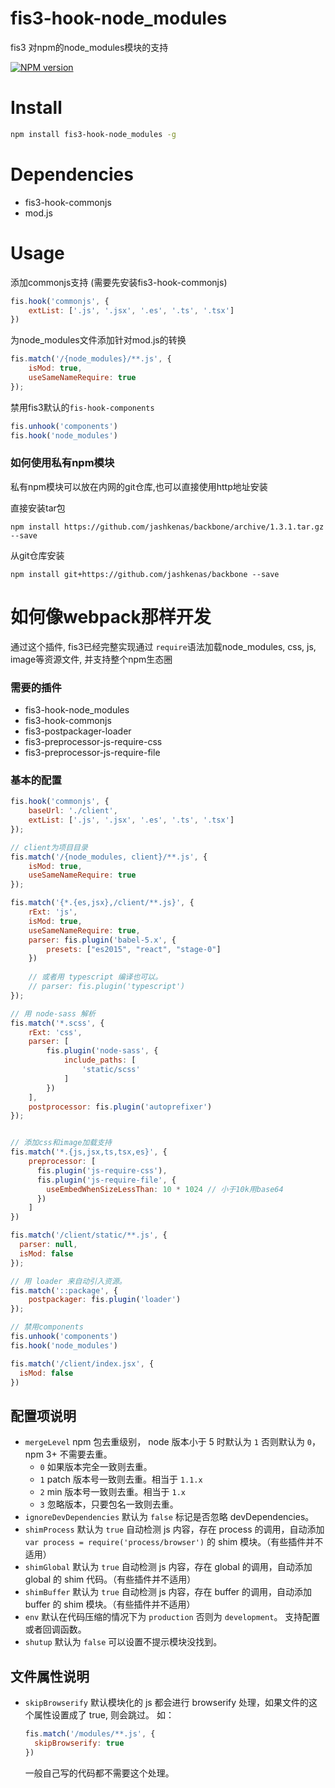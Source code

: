# fis3-hook-node_modules

fis3 对npm的node_modules模块的支持

[![NPM version][npm-image]][npm-url]

# Install

```bash
npm install fis3-hook-node_modules -g
```

# Dependencies

+ fis3-hook-commonjs
+ mod.js

# Usage

添加commonjs支持 (需要先安装fis3-hook-commonjs)

```js
fis.hook('commonjs', {
    extList: ['.js', '.jsx', '.es', '.ts', '.tsx']
})
```

为node_modules文件添加针对mod.js的转换
```js
fis.match('/{node_modules}/**.js', {
    isMod: true,
    useSameNameRequire: true
});
```

禁用fis3默认的`fis-hook-components`
```js
fis.unhook('components')
fis.hook('node_modules')
```

### 如何使用私有npm模块
私有npm模块可以放在内网的git仓库,也可以直接使用http地址安装

直接安装tar包

```
npm install https://github.com/jashkenas/backbone/archive/1.3.1.tar.gz --save
```

从git仓库安装

```
npm install git+https://github.com/jashkenas/backbone --save
```

# 如何像webpack那样开发
通过这个插件, fis3已经完整实现通过 `require`语法加载node_modules, css, js, image等资源文件, 并支持整个npm生态圈

### 需要的插件

+ fis3-hook-node_modules
+ fis3-hook-commonjs
+ fis3-postpackager-loader
+ fis3-preprocessor-js-require-css
+ fis3-preprocessor-js-require-file

### 基本的配置


```js
fis.hook('commonjs', {
    baseUrl: './client',
    extList: ['.js', '.jsx', '.es', '.ts', '.tsx']
});

// client为项目目录
fis.match('/{node_modules, client}/**.js', {
    isMod: true,
    useSameNameRequire: true
});

fis.match('{*.{es,jsx},/client/**.js}', {
    rExt: 'js',
    isMod: true,
    useSameNameRequire: true,
    parser: fis.plugin('babel-5.x', {
        presets: ["es2015", "react", "stage-0"]
    })
    
    // 或者用 typescript 编译也可以。
    // parser: fis.plugin('typescript')
});

// 用 node-sass 解析
fis.match('*.scss', {
    rExt: 'css',
    parser: [
        fis.plugin('node-sass', {
            include_paths: [
                'static/scss'
            ]
        })
    ],
    postprocessor: fis.plugin('autoprefixer')
});


// 添加css和image加载支持
fis.match('*.{js,jsx,ts,tsx,es}', {
    preprocessor: [
      fis.plugin('js-require-css'),
      fis.plugin('js-require-file', {
        useEmbedWhenSizeLessThan: 10 * 1024 // 小于10k用base64
      })
    ]
})

fis.match('/client/static/**.js', {
  parser: null,
  isMod: false
});

// 用 loader 来自动引入资源。
fis.match('::package', {
    postpackager: fis.plugin('loader')
});

// 禁用components
fis.unhook('components')
fis.hook('node_modules')

fis.match('/client/index.jsx', {
  isMod: false
})

```

## 配置项说明

* `mergeLevel` npm 包去重级别， node 版本小于 5 时默认为 `1` 否则默认为 `0`， npm 3+ 不需要去重。
    * `0` 如果版本完全一致则去重。
    * `1` patch 版本号一致则去重。相当于 `1.1.x`
    * `2` min 版本号一致则去重。相当于 `1.x`
    * `3` 忽略版本，只要包名一致则去重。
* `ignoreDevDependencies` 默认为 `false` 标记是否忽略 devDependencies。
* `shimProcess` 默认为 `true` 自动检测 js 内容，存在 process 的调用，自动添加 `var process = require('process/browser')` 的 shim 模块。（有些插件并不适用）
* `shimGlobal` 默认为 `true` 自动检测 js 内容，存在 global 的调用，自动添加 global 的 shim 代码。（有些插件并不适用）
* `shimBuffer` 默认为 `true` 自动检测 js 内容，存在 buffer 的调用，自动添加 buffer 的 shim 模块。（有些插件并不适用）
* `env` 默认在代码压缩的情况下为 `production` 否则为 `development`。 支持配置或者回调函数。
* `shutup` 默认为 `false` 可以设置不提示模块没找到。

[npm-url]: https://www.npmjs.com/package/fis3-hook-node_modules
[npm-image]: https://img.shields.io/npm/v/fis3-hook-node_modules.svg
[nodei-image]: https://nodei.co/npm/fis3-hook-node_modules.png?downloads=true&downloadRank=true&stars=true
[nodei-url]: https://www.npmjs.com/package/fis3-hook-node_modules


## 文件属性说明

* `skipBrowserify` 默认模块化的 js 都会进行 browserify 处理，如果文件的这个属性设置成了 true, 则会跳过。 如：

    ```js
    fis.match('/modules/**.js', {
      skipBrowserify: true
    })
    ```

    一般自己写的代码都不需要这个处理。
